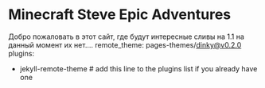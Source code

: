 # Minecraft Steve Epic Adventures
Добро пожаловать в этот сайт, где будут интересные сливы на 1.1
на данный момент их нет....
remote_theme: pages-themes/dinky@v0.2.0
plugins:
- jekyll-remote-theme # add this line to the plugins list if you already have one
